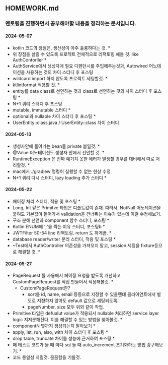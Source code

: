 ## HOMEWORK.md
### 멘토링을 진행하면서 공부해야할 내용을 정리하는 문서입니다.

#### 2024-05-07
- kotlin 코드의 장점은, 생산성이 아주 훌륭하다는 것. *
- 위 장점을 살릴 수 있도록 프로젝트 전체적으로 리팩토링 해볼 것. like AuthContorller *
- AuthService에서 생성자에 필요 디펜던시를 주입해주는것과, Autowired 어노테이션을 사용하는 것의 차이 스터디 후 포스팅
- wildcard import 하지 않도록 프로젝트 세팅할것. *
- ktlintformat 적용할 것. *
- entity를 data class로 선언하는 것과 class로 선언하는 것의 차이 스터디 후 포스팅 *
- N+1 쿼리 스터디 후 포스팅
- mutable, immutable 스터디 *
- optional과 nullable 차이 스터디 후 포스팅 *
- UserEntity::class.java / UserEntity::class 차이 스터디

#### 2024-05-13
- 생성자안에 들어가는 bean들 private 붙일것. *
- @Value 어노테이션도 생성자 안에서 선언할 것. *
- RuntimeException 은 진짜 예기치 못한 에러가 발생할 경우를 대비해서 따로 처리할것. *
- mac에서 ./gradlew 명령어 실행할 수 없는 현상 수정
- N+1 쿼리 다시 스터디, lazy loading 추가 스터디 *


#### 2024-05-22
- 페이징 처리 스터디, 적용 및 포스팅 *
- Long, Int 같은 Primitve 타입은 디폴트값이 존재. 따라서, NotNull 어노테이션을 붙여도 기본값이 들어가서 validation을 건너뛰는 이슈가 있는데 이걸 수정해보기.
- 구조 분해 선언과 component 함수 스터디, 포스팅 *
- Kotlin ENUM에 ';'을 찍는 이유 스터디, 포스팅b *
- JWTFilter 50-54 line 리팩토링. return 도 하게끔. *
- database reader/writer 분리 스터디, 적용 및 포스팅 *
- ~Test에서 AuthController 의존성을 가져오지 말고, session 세팅을 fixture등으로 해결할 것. *


#### 2024-05-27
- PageRequest 를 사용해서 페이징 요청을 받도록 개선하고 CustomPageRequest를 직접 만들어서 적용해볼것. *
    - CustomPageRequest란?
        - sort를 id, name, email 등등으로 지정할 수 있을텐데 클라이언트에서 별도로 지정하지 않아도 default 값으로 세팅되도록.
        - pageNumber, size 모두 위와 같이 작업.
- Primitive 타입은 defualut value가 적용되서 nullable 처리하면 service layer logic 지저분해진다. 이를 해결할 수 있는 방법을 찾아볼것. *
- componentN 몇까지 생성되는지 알아보기 *
- apply, let, run, also, with 차이 스터디 후 포스팅 *
- drop table, truncate 차이를 성능에 근거하여 포스팅 *
- 매 테스트 코드가 돌 때 마다 sql 돌 때 auto_increment 초기화하는 방법 강구해보기. *
- 코드 통일성 지킬것. 꼼꼼함을 기를것.
